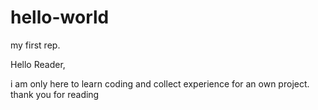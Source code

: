 # hello-world
my first rep.


Hello Reader,

i am only here to learn coding and collect experience for an own project.
thank you for reading
